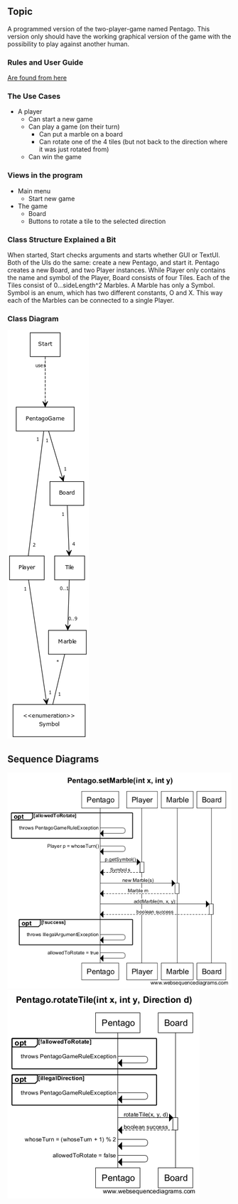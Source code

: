 ## Topic
A programmed version of the two-player-game named Pentago. This version only should have the working graphical version of the game with the possibility to play against another human.

### Rules and User Guide
[Are found from here](user-guide-and-rules.md)

### The Use Cases
* A player
    * Can start a new game
    * Can play a game (on their turn)
        * Can put a marble on a board
        * Can rotate one of the 4 tiles (but not back to the direction where it was just rotated from)
    * Can win the game

### Views in the program
* Main menu
    * Start new game
* The game
    * Board
    * Buttons to rotate a tile to the selected direction

### Class Structure Explained a Bit
When started, Start checks arguments and starts whether GUI or TextUI. Both of the UIs do the same: create a new Pentago, and start it. 
Pentago creates a new Board, and two Player instances. While Player only contains the name and symbol of the Player, Board consists of four Tiles. Each of the Tiles consist of 0...sideLength^2 Marbles. A Marble has only a Symbol. Symbol is an enum, which has two different constants, O and X.
This way each of the Marbles can be connected to a single Player.

### Class Diagram
![Newest (19-02.2016)](diagrams/19-02-2016-class-diagram.png)

## Sequence Diagrams
![Add Marble](diagrams/19-02-2016-sequence-diagram-set-marble.png)
![Rotate Tile](diagrams/19-02-2016-sequence-diagram-rotate-tile.png)
